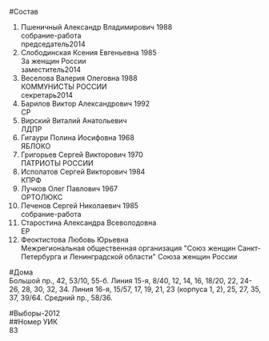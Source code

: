 #Состав  
1. Пшеничный Александр Владимирович 1988  
    собрание-работа  
    председатель2014  
2. Слободинская Ксения Евгеньевна 1985  
    За женщин России  
    заместитель2014  
3. Веселова Валерия Олеговна 1988  
    КОММУНИСТЫ РОССИИ  
    секретарь2014  
4. Барилов Виктор Александрович 1992  
    СР  
5. Вирский Виталий Анатольевич  
    ЛДПР  
6. Гигаури Полина Иосифовна 1968  
    ЯБЛОКО  
7. Григорьев Сергей Викторович 1970  
    ПАТРИОТЫ РОССИИ  
8. Исполатов Сергей Викторович 1984  
    КПРФ  
9. Лучков Олег Павлович 1967  
    ОРТОЛЮКС  
10. Печенов Сергей Николаевич 1985  
    собрание-работа  
11. Старостина Александра Всеволодовна  
    ЕР  
12. Феоктистова Любовь Юрьевна  
    Межрегиональная общественная организация "Союз женщин Санкт-Петербурга и Ленинградской области" Союза женщин России  
  
#Дома  
Большой пр.,     42, 53/10, 55-б. Линия 15-я,     8/40, 12, 14, 16, 18/20, 22, 24-26, 28, 30, 32, 34. Линия 16-я,     15/57, 17, 19, 21, 23 (корпуса 1, 2), 25, 27, 35, 37, 39/64. Средний пр.,   58/36.  
  
#Выборы-2012  
##Номер УИК  
83  
